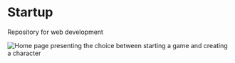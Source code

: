 # Startup
Repository for web development

![Home page presenting the choice between starting a game and creating a character](Mockup_Photos/Main.png)
